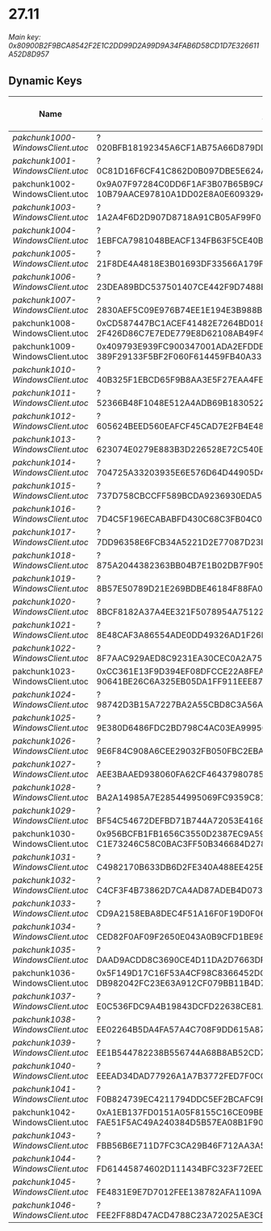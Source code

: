 # 27.11

###### *Main key: 0x80900B2F9BCA8542F2E1C2DD99D2A99D9A34FAB6D58CD1D7E326611A52D8D957*

## Dynamic Keys

| Name                              | Key</br>GUID                                                                                            | High Res Textures |
|-----------------------------------|---------------------------------------------------------------------------------------------------------|-------------------|
| *pakchunk1000-WindowsClient.utoc*   | ?</br>020BFB18192345A6CF1AB75A66D879DD | ❌                 |
| *pakchunk1001-WindowsClient.utoc*   | ?</br>0C81D16F6CF41C862D0B097DBE5E624A | ❌                 |
| pakchunk1002-WindowsClient.utoc   | 0x9A07F97284C0DD6F1AF3B07B65B9CAF1D31C4704E80410E3387E2A66858BC3DB</br>10B79AACE97810A1DD02E8A0E6093294 | ❌                |
| *pakchunk1003-WindowsClient.utoc*   | ?</br>1A2A4F6D2D907D8718A91CB05AF99F0 | ✔️                 |
| *pakchunk1004-WindowsClient.utoc*   | ?</br>1EBFCA7981048BEACF134FB63F5CE40B | ❌                 |
| *pakchunk1005-WindowsClient.utoc*   | ?</br>21F8DE4A4818E3B01693DF33566A179F | ❌                 |
| *pakchunk1006-WindowsClient.utoc*   | ?</br>23DEA89BDC537501407CE442F9D7488B | ✔️                 |
| *pakchunk1007-WindowsClient.utoc*   | ?</br>2830AEF5C09E976B74EE1E194E3B988B | ❌                 |
| pakchunk1008-WindowsClient.utoc   | 0xCD587447BC1ACEF41482E7264BD01860D9CDDA0FA8158BFC64C9610F75A71F45</br>2F426D86C7E7EDE779E8D62108AB49F4 | ❌                 |
| pakchunk1009-WindowsClient.utoc   | 0x409793E939FC900347001ADA2EFDDB4F853EE0353D6B1C7C9FB0231BDED6BDB1</br>389F29133F5BF2F060F614459FB40A33 | ❌                 |
| *pakchunk1010-WindowsClient.utoc*   | ?</br>40B325F1EBCD65F9B8AA3E5F27EAA4FE | ✔️                 |
| *pakchunk1011-WindowsClient.utoc*   | ?</br>52366B48F1048E512A4ADB69B1830522 | ❌                 |
| *pakchunk1012-WindowsClient.utoc*   | ?</br>605624BEED560EAFCF45CAD7E2FB4E48 | ❌                 |
| *pakchunk1013-WindowsClient.utoc*   | ?</br>623074E0279E883B3D226528E72C540E | ✔️                 |
| *pakchunk1014-WindowsClient.utoc*   | ?</br>704725A33203935E6E576D64D44905D4 | ❌                 |
| *pakchunk1015-WindowsClient.utoc*   | ?</br>737D758CBCCFF589BCDA9236930EDA52 | ❌                 |
| *pakchunk1016-WindowsClient.utoc*   | ?</br>7D4C5F196ECABABFD430C68C3FB04C0E | ✔️                 |
| *pakchunk1017-WindowsClient.utoc*   | ?</br>7DD96358E6FCB34A5221D2E77087D23D | ✔️                 |
| *pakchunk1018-WindowsClient.utoc*   | ?</br>875A2044382363BB04B7E1B02DB7F905 | ✔️                 |
| *pakchunk1019-WindowsClient.utoc*   | ?</br>8B57E50789D21E269BDBE46184F88FA0 | ❌                 |
| *pakchunk1020-WindowsClient.utoc*   | ?</br>8BCF8182A37A4EE321F5078954A75122 | ❌                 |
| *pakchunk1021-WindowsClient.utoc*   | ?</br>8E48CAF3A86554ADE0DD49326AD1F26B | ✔️                 |
| *pakchunk1022-WindowsClient.utoc*   | ?</br>8F7AAC929AED8C9231EA30CEC0A2A75D | ❌                 |
| pakchunk1023-WindowsClient.utoc   | 0xCC361E13F9D394EF08DFCCE22A8FEAFECB2FDF0D9F1E45A70CD9FA9B0D1910D3</br>90641BE26C6A325EB05DA1FF911EEE87 | ❌                 |
| *pakchunk1024-WindowsClient.utoc*   | ?</br>98742D3B15A7227BA2A55CBD8C3A56A1 | ❌                 |
| *pakchunk1025-WindowsClient.utoc*   | ?</br>9E380D6486FDC2BD798C4AC03EA99956 | ✔️                 |
| *pakchunk1026-WindowsClient.utoc*   | ?</br>9E6F84C908A6CEE29032FB050FBC2EBA | ✔️                 |
| *pakchunk1027-WindowsClient.utoc*   | ?</br>AEE3BAAED938060FA62CF46437980785 | ❌                 |
| *pakchunk1028-WindowsClient.utoc*   | ?</br>BA2A14985A7E28544995069FC9359C81 | ❌                 |
| *pakchunk1029-WindowsClient.utoc*   | ?</br>BF54C54672DEFBD71B744A72053E4168 | ❌                 |
| pakchunk1030-WindowsClient.utoc   | 0x956BCFB1FB1656C3550D2387EC9A5950B120A10F892AB58FB92A88C3DE369A6A</br>C1E73246C58C0BAC3FF50B346684D278 | ❌                 |
| *pakchunk1031-WindowsClient.utoc*   | ?</br>C4982170B633DB6D2FE340A488EE425B | ❌                 |
| *pakchunk1032-WindowsClient.utoc*   | ?</br>C4CF3F4B73862D7CA4AD87ADEB4D073F | ❌                 |
| *pakchunk1033-WindowsClient.utoc*   | ?</br>CD9A2158EBA8DEC4F51A16F0F19D0F06 | ❌                 |
| *pakchunk1034-WindowsClient.utoc*   | ?</br>CED82F0AF09F2650E043A0B9CFD1BE98 | ✔️                 |
| *pakchunk1035-WindowsClient.utoc*   | ?</br>DAAD9ACDD8C3690CE4D11DA2D7663DFB | ✔️                 |
| pakchunk1036-WindowsClient.utoc   | 0x5F149D17C16F53A4CF98C8366452DCC4F5C5CA89B7B3921C0E9485CFCADC75F4</br>DB982042FC23E63A912CF079BB11B4D7 | ❌                 |
| *pakchunk1037-WindowsClient.utoc*   | ?</br>E0C536FDC9A4B19843DCFD22638CE81A | ❌                 |
| *pakchunk1038-WindowsClient.utoc*   | ?</br>EE02264B5DA4FA57A4C708F9DD615A87 | ❌                 |
| *pakchunk1039-WindowsClient.utoc*   | ?</br>EE1B544782238B556744A68B8AB52CD7 | ❌                 |
| *pakchunk1040-WindowsClient.utoc*   | ?</br>EEEAD34DAD77926A1A7B3772FED7F0CC | ❌                 |
| *pakchunk1041-WindowsClient.utoc*   | ?</br>F0B824739EC4211794DDC5EF2BCAFC9B | ✔️                 |
| pakchunk1042-WindowsClient.utoc   | 0xA1EB137FD0151A05F8155C16CE09BEFA74043B4680472B94E6B65AD5FEA1A05B</br>FAE51F5AC49A240384D5B57EA08B1F90 | ✔️                 |
| *pakchunk1043-WindowsClient.utoc*   | ?</br>FBB56B6E711D7FC3CA29B46F712AA3A5 | ❌                 |
| *pakchunk1044-WindowsClient.utoc*   | ?</br>FD61445874602D111434BFC323F72EED | ✔️                 |
| *pakchunk1045-WindowsClient.utoc*   | ?</br>FE4831E9E7D7012FEE138782AFA1109A | ❌                 |
| *pakchunk1046-WindowsClient.utoc*   | ?</br>FEE2FF88D47ACD4788C23A72025AE3CB | ❌                 |